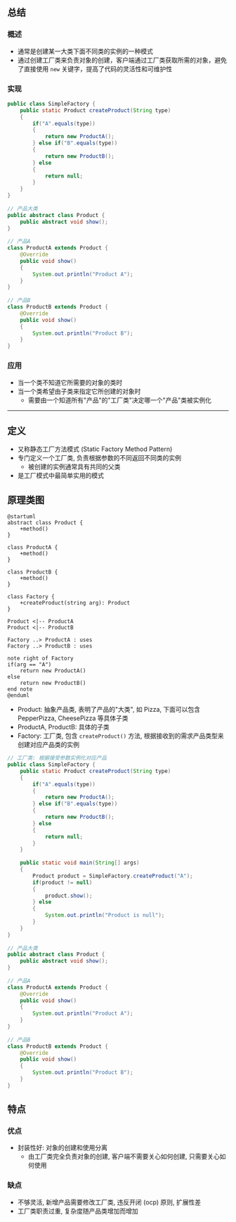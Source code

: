 ## 总结
### 概述
- 通常是创建某一大类下面不同类的实例的一种模式
- 通过创建工厂类来负责对象的创建，客户端通过工厂类获取所需的对象，避免了直接使用 `new` 关键字，提高了代码的灵活性和可维护性
### 实现
```java
public class SimpleFactory {  
    public static Product createProduct(String type)  
    {  
        if("A".equals(type))  
        {  
            return new ProductA();  
        } else if("B".equals(type))  
        {  
            return new ProductB();  
        } else  
        {  
            return null;  
        }  
    }  
}  
  
// 产品大类  
public abstract class Product {  
    public abstract void show();  
}  
  
// 产品A  
class ProductA extends Product {  
    @Override  
    public void show()  
    {  
        System.out.println("Product A");  
    }  
}  
  
// 产品B  
class ProductB extends Product {  
    @Override  
    public void show()  
    {  
        System.out.println("Product B");  
    }  
}
```
### 应用
- 当一个类不知道它所需要的对象的类时
- 当一个类希望由子类来指定它所创建的对象时
	- 需要由一个知道所有"产品"的"工厂类"决定哪一个"产品"类被实例化

---
## 定义
- 又称静态工厂方法模式 (Static Factory Method Pattern)
- 专门定义一个工厂类, 负责根据参数的不同返回不同类的实例
	- 被创建的实例通常具有共同的父类
- 是工厂模式中最简单实用的模式
## 原理类图
```puml
@startuml
abstract class Product {
    +method()
}

class ProductA {
    +method()
}

class ProductB {
    +method()
}

class Factory {
    +createProduct(string arg): Product
}

Product <|-- ProductA
Product <|-- ProductB

Factory ..> ProductA : uses
Factory ..> ProductB : uses

note right of Factory
if(arg == "A")
    return new ProductA()
else
    return new ProductB()
end note
@enduml
```
- Product: 抽象产品类, 表明了产品的"大类", 如 Pizza, 下面可以包含 PepperPizza, CheesePizza 等具体子类
- ProductA, ProductB: 具体的子类
- Factory: 工厂类, 包含 `createProduct()` 方法, 根据接收到的需求产品类型来创建对应产品类的实例
```java
// 工厂类: 根据接受参数实例化对应产品
public class SimpleFactory {  
    public static Product createProduct(String type)  
    {  
        if("A".equals(type))  
        {  
            return new ProductA();  
        } else if("B".equals(type))  
        {  
            return new ProductB();  
        } else  
        {  
            return null;  
        }  
    }  
  
    public static void main(String[] args)  
    {  
        Product product = SimpleFactory.createProduct("A");  
        if(product != null)  
        {  
            product.show();  
        } else  
        {  
            System.out.println("Product is null");  
        }  
    }  
}  
  
// 产品大类  
public abstract class Product {  
    public abstract void show();  
}  
  
// 产品A  
class ProductA extends Product {  
    @Override  
    public void show()  
    {  
        System.out.println("Product A");  
    }  
}  
  
// 产品B  
class ProductB extends Product {  
    @Override  
    public void show()  
    {  
        System.out.println("Product B");  
    }  
}
```
## 特点
### 优点
- 封装性好: 对象的创建和使用分离
	- 由工厂类完全负责对象的创建, 客户端不需要关心如何创建, 只需要关心如何使用
### 缺点
- 不够灵活, 新增产品需要修改工厂类, 违反开闭 (ocp) 原则, 扩展性差
- 工厂类职责过重, 复杂度随产品类增加而增加